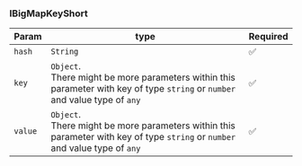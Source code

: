 ### IBigMapKeyShort

| Param   | type                                                                                                                             | Required |
|---------|----------------------------------------------------------------------------------------------------------------------------------|----------|
| `hash`  | `String`                                                                                                                         | ✅        |
| `key`   | `Object`.<br/>There might be more parameters within this parameter with key of type `string` or `number` and value type of `any` | ✅        |
| `value` | `Object`.<br/>There might be more parameters within this parameter with key of type `string` or `number` and value type of `any` | ✅        |
